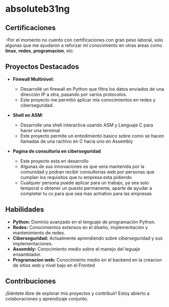 # absoluteb31ng

## Certificaciones
-Por el momento no cuento con certificaciones con gran peso laboral, solo algunas que me ayudaron a reforzar mi conocimiento en otras areas como 
**linux**, **redes**, **programacion**, etc.

## Proyectos Destacados
- **Firewall Multinivel:**
  - Desarrollé un firewall en Python que filtra los datos enviados de una dirección IP a otra, pasando por varios protocolos.
  - Este proyecto me permitió aplicar mis conocimientos en redes y ciberseguridad.

- **Shell en ASM:**
  - Desarrolle una shell interactiva usando ASM y Lenguaje C para hacer una terminal
  - Este proyecto permite un entedimiento basico sobre como se hacen llamadas de una rachivo en C hacia uno en Assembly

- **Pagina de consultoria en ciberseguridad**
  - Este proyecto esta en desarrollo
  - Algunas de sus innovaciones es que sera mantenida por la comunidad y podran recibir consultorias web por personas que cumplan los requisitos que tu empresa esta pidiendo
  - Cualquier persona puede aplicar para un trabajo, ya sea solo temporal o obtener un puesto permanente, aparte de ayudar a completar tu cv para que sea mas actrativo para las empresas 
 
## Habilidades
- **Python:** Dominio avanzado en el lenguaje de programación Python.
- **Redes:** Conocimientos extensos en el diseño, implementación y mantenimiento de redes.
- **Ciberseguridad:** Actualmente aprendiendo sobre ciberseguridad y sus implementaciones.
- **Assembly:** Conocimiento medio sobre el manejo del leguaje ensamblador.
- **Programacion web:** Conocimiento medio en el backend en la creacion de sitios web y nivel bajo en el Fronted

## Contribuciones
¡Siéntete libre de explorar mis proyectos y contribuir! Estoy abierto a colaboraciones y aprendizaje conjunto.
